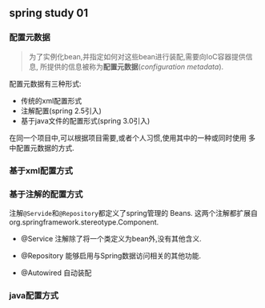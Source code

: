 ## spring study 01
### 配置元数据
> 为了实例化bean,并指定如何对这些bean进行装配,需要向IoC容器提供信息,
所提供的信息被称为**配置元数据**(_configuration metadata_).

配置元数据有三种形式:
- 传统的xml配置形式
- 注解配置(spring 2.5引入)
- 基于java文件的配置形式(spring 3.0引入)

在同一个项目中,可以根据项目需要,或者个人习惯,使用其中的一种或同时使用
多中配置元数据的方式.

### 基于xml配置方式



### 基于注解的配置方式
注解<code>@Servide</code>和<code>@Repository</code>都定义了spring管理的
Beans. 这两个注解都扩展自 org.springframework.stereotype.Component.
- @Service 注解除了将一个类定义为bean外,没有其他含义.
- @Repository 能够启用与Spring数据访问相关的其他功能.


- @Autowired 自动装配 
 

### java配置方式
